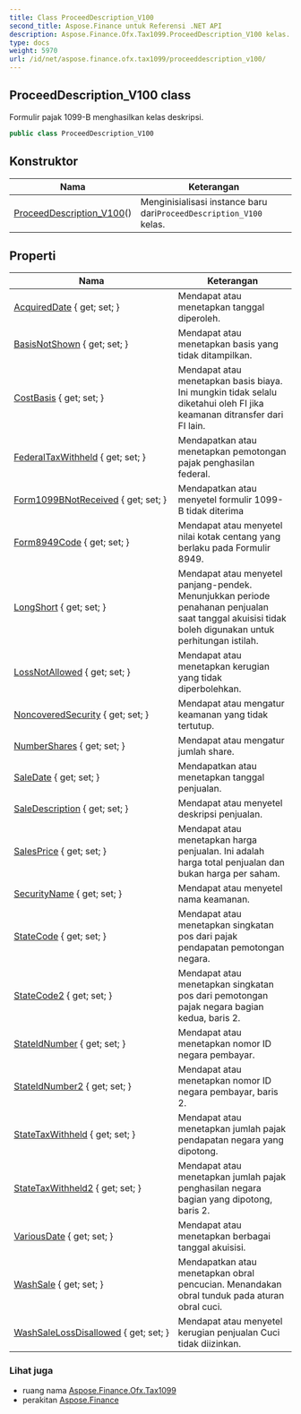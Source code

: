 ```yaml
---
title: Class ProceedDescription_V100
second_title: Aspose.Finance untuk Referensi .NET API
description: Aspose.Finance.Ofx.Tax1099.ProceedDescription_V100 kelas. Formulir pajak 1099B menghasilkan kelas deskripsi.
type: docs
weight: 5970
url: /id/net/aspose.finance.ofx.tax1099/proceeddescription_v100/
---
```

## ProceedDescription_V100 class

Formulir pajak 1099-B menghasilkan kelas deskripsi.

```csharp
public class ProceedDescription_V100
```

## Konstruktor

| Nama | Keterangan |
| --- | --- |
| [ProceedDescription_V100](proceeddescription_v100/)() | Menginisialisasi instance baru dari`ProceedDescription_V100` kelas. |

## Properti

| Nama | Keterangan |
| --- | --- |
| [AcquiredDate](../../aspose.finance.ofx.tax1099/proceeddescription_v100/acquireddate/) { get; set; } | Mendapat atau menetapkan tanggal diperoleh. |
| [BasisNotShown](../../aspose.finance.ofx.tax1099/proceeddescription_v100/basisnotshown/) { get; set; } | Mendapat atau menetapkan basis yang tidak ditampilkan. |
| [CostBasis](../../aspose.finance.ofx.tax1099/proceeddescription_v100/costbasis/) { get; set; } | Mendapat atau menetapkan basis biaya. Ini mungkin tidak selalu diketahui oleh FI jika keamanan ditransfer dari FI lain. |
| [FederalTaxWithheld](../../aspose.finance.ofx.tax1099/proceeddescription_v100/federaltaxwithheld/) { get; set; } | Mendapatkan atau menetapkan pemotongan pajak penghasilan federal. |
| [Form1099BNotReceived](../../aspose.finance.ofx.tax1099/proceeddescription_v100/form1099bnotreceived/) { get; set; } | Mendapatkan atau menyetel formulir 1099-B tidak diterima |
| [Form8949Code](../../aspose.finance.ofx.tax1099/proceeddescription_v100/form8949code/) { get; set; } | Mendapat atau menyetel nilai kotak centang yang berlaku pada Formulir 8949. |
| [LongShort](../../aspose.finance.ofx.tax1099/proceeddescription_v100/longshort/) { get; set; } | Mendapat atau menyetel panjang-pendek. Menunjukkan periode penahanan penjualan saat tanggal akuisisi tidak boleh digunakan untuk perhitungan istilah. |
| [LossNotAllowed](../../aspose.finance.ofx.tax1099/proceeddescription_v100/lossnotallowed/) { get; set; } | Mendapat atau menetapkan kerugian yang tidak diperbolehkan. |
| [NoncoveredSecurity](../../aspose.finance.ofx.tax1099/proceeddescription_v100/noncoveredsecurity/) { get; set; } | Mendapat atau mengatur keamanan yang tidak tertutup. |
| [NumberShares](../../aspose.finance.ofx.tax1099/proceeddescription_v100/numbershares/) { get; set; } | Mendapat atau mengatur jumlah share. |
| [SaleDate](../../aspose.finance.ofx.tax1099/proceeddescription_v100/saledate/) { get; set; } | Mendapatkan atau menetapkan tanggal penjualan. |
| [SaleDescription](../../aspose.finance.ofx.tax1099/proceeddescription_v100/saledescription/) { get; set; } | Mendapat atau menyetel deskripsi penjualan. |
| [SalesPrice](../../aspose.finance.ofx.tax1099/proceeddescription_v100/salesprice/) { get; set; } | Mendapat atau menetapkan harga penjualan. Ini adalah harga total penjualan dan bukan harga per saham. |
| [SecurityName](../../aspose.finance.ofx.tax1099/proceeddescription_v100/securityname/) { get; set; } | Mendapat atau menyetel nama keamanan. |
| [StateCode](../../aspose.finance.ofx.tax1099/proceeddescription_v100/statecode/) { get; set; } | Mendapat atau menetapkan singkatan pos dari pajak pendapatan pemotongan negara. |
| [StateCode2](../../aspose.finance.ofx.tax1099/proceeddescription_v100/statecode2/) { get; set; } | Mendapat atau menetapkan singkatan pos dari pemotongan pajak negara bagian kedua, baris 2. |
| [StateIdNumber](../../aspose.finance.ofx.tax1099/proceeddescription_v100/stateidnumber/) { get; set; } | Mendapat atau menetapkan nomor ID negara pembayar. |
| [StateIdNumber2](../../aspose.finance.ofx.tax1099/proceeddescription_v100/stateidnumber2/) { get; set; } | Mendapat atau menetapkan nomor ID negara pembayar, baris 2. |
| [StateTaxWithheld](../../aspose.finance.ofx.tax1099/proceeddescription_v100/statetaxwithheld/) { get; set; } | Mendapat atau menetapkan jumlah pajak pendapatan negara yang dipotong. |
| [StateTaxWithheld2](../../aspose.finance.ofx.tax1099/proceeddescription_v100/statetaxwithheld2/) { get; set; } | Mendapat atau menetapkan jumlah pajak penghasilan negara bagian yang dipotong, baris 2. |
| [VariousDate](../../aspose.finance.ofx.tax1099/proceeddescription_v100/variousdate/) { get; set; } | Mendapat atau menetapkan berbagai tanggal akuisisi. |
| [WashSale](../../aspose.finance.ofx.tax1099/proceeddescription_v100/washsale/) { get; set; } | Mendapatkan atau menetapkan obral pencucian. Menandakan obral tunduk pada aturan obral cuci. |
| [WashSaleLossDisallowed](../../aspose.finance.ofx.tax1099/proceeddescription_v100/washsalelossdisallowed/) { get; set; } | Mendapat atau menyetel kerugian penjualan Cuci tidak diizinkan. |

### Lihat juga

* ruang nama [Aspose.Finance.Ofx.Tax1099](../../aspose.finance.ofx.tax1099/)
* perakitan [Aspose.Finance](../../)


